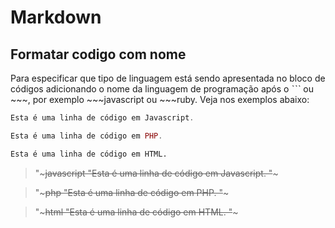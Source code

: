 # Markdown

## Formatar codigo com nome

Para especificar que tipo de linguagem está sendo apresentada no bloco de códigos adicionando o nome da linguagem de programação após o ˋˋˋ ou ~~~, por exemplo ~~~javascript ou ~~~ruby. Veja nos exemplos abaixo:

~~~javascript
Esta é uma linha de código em Javascript.
~~~

~~~php
Esta é uma linha de código em PHP.
~~~

~~~html
Esta é uma linha de código em HTML.
~~~

> "~~~javascript
> "Esta é uma linha de código em Javascript.
> "~~~

> "~~~php
> "Esta é uma linha de código em PHP.
> "~~~

> "~~~html
> "Esta é uma linha de código em HTML.
> "~~~
